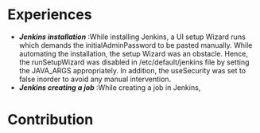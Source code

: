 
# Experiences
* ***Jenkins installation*** :While installing Jenkins, a UI setup Wizard runs which demands the initialAdminPassword to be pasted manually. While automating the installation, the setup Wizard was an obstacle. Hence, the runSetupWizard was disabled in /etc/default/jenkins file by setting the JAVA_ARGS appropriately. In addition, the useSecurity was set to false inorder to avoid any manual intervention.
* ***Jenkins creating a job*** :While creating a job in Jenkins, 


# Contribution

